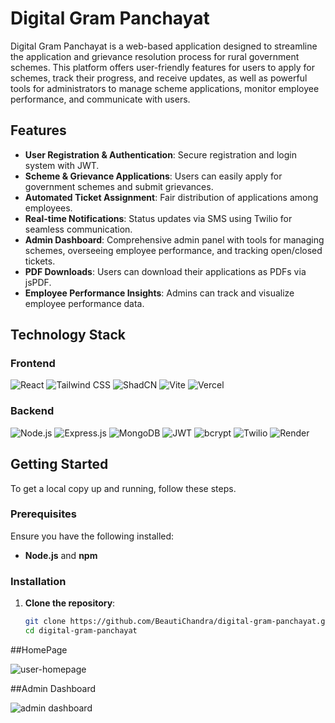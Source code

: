 # Digital Gram Panchayat

Digital Gram Panchayat is a web-based application designed to streamline the application and grievance resolution process for rural government schemes. This platform offers user-friendly features for users to apply for schemes, track their progress, and receive updates, as well as powerful tools for administrators to manage scheme applications, monitor employee performance, and communicate with users.

## Features

- **User Registration & Authentication**: Secure registration and login system with JWT.
- **Scheme & Grievance Applications**: Users can easily apply for government schemes and submit grievances.
- **Automated Ticket Assignment**: Fair distribution of applications among employees.
- **Real-time Notifications**: Status updates via SMS using Twilio for seamless communication.
- **Admin Dashboard**: Comprehensive admin panel with tools for managing schemes, overseeing employee performance, and tracking open/closed tickets.
- **PDF Downloads**: Users can download their applications as PDFs via jsPDF.
- **Employee Performance Insights**: Admins can track and visualize employee performance data.

## Technology Stack

### Frontend

![React](https://img.shields.io/badge/React-20232A?style=for-the-badge&logo=react&logoColor=61DAFB)
![Tailwind CSS](https://img.shields.io/badge/Tailwind_CSS-38B2AC?style=for-the-badge&logo=tailwind-css&logoColor=white)
![ShadCN](https://img.shields.io/badge/ShadCN-FED7D7?style=for-the-badge)
![Vite](https://img.shields.io/badge/Vite-646CFF?style=for-the-badge&logo=vite&logoColor=white)
![Vercel](https://img.shields.io/badge/Vercel-000000?style=for-the-badge&logo=vercel&logoColor=white)

### Backend

![Node.js](https://img.shields.io/badge/Node.js-339933?style=for-the-badge&logo=node.js&logoColor=white)
![Express.js](https://img.shields.io/badge/Express.js-000000?style=for-the-badge&logo=express&logoColor=white)
![MongoDB](https://img.shields.io/badge/MongoDB-4EA94B?style=for-the-badge&logo=mongodb&logoColor=white)
![JWT](https://img.shields.io/badge/JWT-000000?style=for-the-badge&logo=JSON%20web%20tokens&logoColor=white)
![bcrypt](https://img.shields.io/badge/bcrypt-00C7B7?style=for-the-badge)
![Twilio](https://img.shields.io/badge/Twilio-F22F46?style=for-the-badge&logo=twilio&logoColor=white)
![Render](https://img.shields.io/badge/Render-0099FF?style=for-the-badge&logo=render&logoColor=white)

## Getting Started

To get a local copy up and running, follow these steps.

### Prerequisites

Ensure you have the following installed:

- **Node.js** and **npm**

### Installation

1. **Clone the repository**:
   ```bash
   git clone https://github.com/BeautiChandra/digital-gram-panchayat.git
   cd digital-gram-panchayat
   ```

##HomePage

![user-homepage](https://github.com/user-attachments/assets/d26210c9-a0f5-4556-bec0-6987aeb1e537)

##Admin Dashboard

![admin dashboard](https://github.com/user-attachments/assets/c29e68ca-e6cb-434e-abc9-f065effa3cce)
